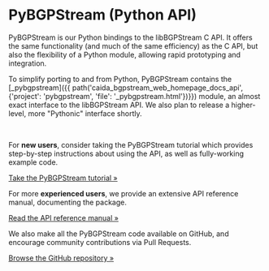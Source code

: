 PyBGPStream (Python API)
========================

PyBGPStream is our Python bindings to the libBGPStream C API. It offers the same
functionality (and much of the same efficiency) as the C API, but also the
flexibility of a Python module, allowing rapid prototyping and integration.

To simplify porting to and from Python, PyBGPStream contains the
[\_pybgpstream]({{ path('caida_bgpstream_web_homepage_docs_api', {'project': 'pybgpstream', 'file': '_pybgpstream.html'})}}) module, an almost exact interface to the libBGPStream API.
We also plan to release a higher-level, more "Pythonic" interface shortly.

<br>
<div class="row">
<div class="col-md-4">
<p>
For <b>new users</b>, consider taking the PyBGPStream tutorial which provides
step-by-step instructions about using the API, as well as fully-working example
code.
</p>
<a href="{{ path('caida_bgpstream_web_homepage_docs', {'page': 'tutorials', 'subpage': 'pybgpstream'})}}"
    class="btn btn-primary btn-md">
    Take the PyBGPStream tutorial &raquo;
</a>
</div>
<div class="col-md-4">
<p>
For more <b>experienced users</b>, we provide an extensive API reference manual,
documenting the package.
</p>
<a href="{{ path('caida_bgpstream_web_homepage_docs_api', {'project': 'pybgpstream', 'file': '_pybgpstream.html'})}}"
    class="btn btn-primary btn-md">
    Read the API reference manual &raquo;
</a>
</div>
<div class="col-md-4">
<p>
We also make all the PyBGPStream code available on GitHub, and encourage
community contributions via Pull Requests.
</p>
<a href="https://github.com/caida/pybgpstream"
    class="btn btn-primary btn-md">
    Browse the GitHub repository &raquo;
</a>
</div>
</div>
